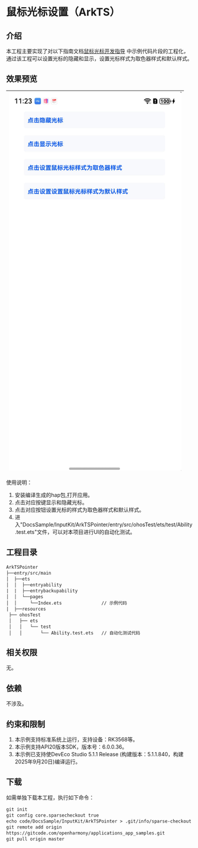 # 鼠标光标设置（ArkTS）

## 介绍

本工程主要实现了对以下指南文档[鼠标光标开发指导](https://gitcode.com/openharmony/docs/blob/master/zh-cn/application-dev/device/input/pointerstyle-guidelines.md)
中示例代码片段的工程化，通过该工程可以设置光标的隐藏和显示，设置光标样式为取色器样式和默认样式。

## 效果预览

| ![](screenshot/pointer.png) |
|-----------------------------|

使用说明：

1. 安装编译生成的hap包,打开应用。
2. 点击对应按键显示和隐藏光标。
3. 点击对应按钮设置光标的样式为取色器样式和默认样式。
4. 进入"DocsSample/InputKit/ArkTSPointer/entry/src/ohosTest/ets/test/Ability.test.ets"文件，可以对本项目进行UI的自动化测试。

## 工程目录

```
ArkTSPointer
├──entry/src/main
│  ├──ets
│  │  ├──entryability
|  |  ├──entrybackupability
│  │  └──pages
│  │     └──Index.ets               // 示例代码
|  ├──resources
 ├── ohosTest
 │   ├── ets
 │   │   └── test
 │   │       └── Ability.test.ets   // 自动化测试代码
```

## 相关权限

无。

## 依赖

不涉及。

## 约束和限制

1. 本示例支持标准系统上运行，支持设备：RK3568等。
2. 本示例支持API20版本SDK，版本号：6.0.0.36。
3. 本示例已支持使DevEco Studio 5.1.1 Release (构建版本：5.1.1.840，构建 2025年9月20日)编译运行。

## 下载

如需单独下载本工程，执行如下命令：

```
git init
git config core.sparsecheckout true
echo code/DocsSample/InputKit/ArkTSPointer > .git/info/sparse-checkout
git remote add origin https://gitcode.com/openharmony/applications_app_samples.git
git pull origin master
```

